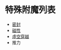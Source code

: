 # 特殊附魔列表

* [密封](../te-shu-fu-mo/airtight.md)
* [磁性](../te-shu-fu-mo/magnetic.md)
* [虛空穿越](../te-shu-fu-mo/void-traversal.md)
* 推力
